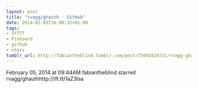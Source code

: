 ```yaml
---
layout: post
title: "rvagg/ghauth · GitHub"
date: 2014-02-05T16:00:32+01:00
tags:
- IFTTT
- Pinboard
- github
- stars
tumblr_url: http://fabiantheblind.tumblr.com/post/75692829731/rvagg-ghauth-github
---
```

February 05, 2014 at 09:44AM
fabiantheblind starred rvagg/ghauthhttp://ift.tt/1aZ3lsa
